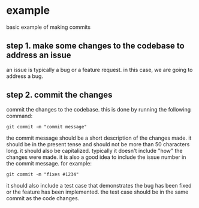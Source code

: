 # example
basic example of making commits

##  step 1. make some changes to the codebase to address an issue

an issue is typically a bug or a feature request. in this case, we are going to address a bug.

##  step 2. commit the changes

commit the changes to the codebase. this is done by running the following command:

    git commit -m "commit message"

the commit message should be a short description of the changes made. it should be in the present tense and should not be more than 50 characters long. it should also be capitalized. typically it doesn't include "how" the changes were made. it is also a good idea to include the issue number in the commit message. for example:

    git commit -m "fixes #1234"

it should also include a test case that demonstrates the bug has been fixed or the feature has been implemented. the test case should be in the same commit as the code changes.